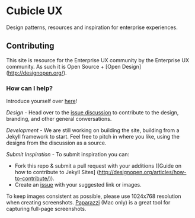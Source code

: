 # Cubicle UX
Design patterns, resources and inspiration for enterprise experiences.

## Contributing
This site is resource for the Enterprise UX community by the Enterprise UX community. As such it is Open Source + [Open Design] (http://designopen.org/). 

### How can I help?
Introduce yourself over [here](https://github.com/cubicleux/cubicleux.github.io/issues/7)!

*Design* - Head over to the [issue discussion](https://github.com/cubicleux/cubicleux.github.io/issues/) to contribute to the design, branding, and other general conversations.

*Development* - We are still working on building the site, building from a Jekyll framework to start. Feel free to pitch in where you like, using the designs from the discussion as a source. 

*Submit Inspiration* - To submit inspiration you can:
- Fork this repo & submit a pull request with your additions ([Guide on how to contribute to Jekyll Sites] (http://designopen.org/articles/how-to-contribute/)).
- Create an [issue](https://github.com/cubicleux/cubicleux.github.io/issues/new) with your suggested link or images.

To keep images consistent as possible, please use 1024x768 resolution when creating screenshots. [Paparazzi](https://derailer.org/paparazzi/) (Mac only) is a great tool for capturing full-page screenshots. 
